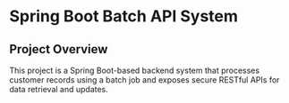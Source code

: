 # Spring Boot Batch API System

## Project Overview
This project is a Spring Boot-based backend system that processes customer records using a batch job and exposes secure RESTful APIs for data retrieval and updates.
